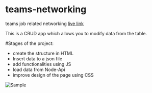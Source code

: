 # teams-networking

teams job related networking
[live link](https://atanasoaied.github.io/teams-networking/src/)

This is a CRUD app which allows you to modify data from the table.

#Stages of the project:
- create the structure in HTML
- Insert data to a json file
- add  functionalities using JS
- load data from Node-Api
- improve design of the page using CSS

![Sample](C:\Products\teams-networking\img\teams.png)